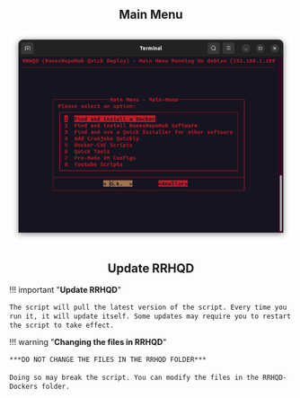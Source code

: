 <div align="center">

<h2> Main Menu </h2>

<img src="../../../Images/Main-Menu.png">

<h2> Update RRHQD </h2>

</div>

!!! important "**Update RRHQD**"

    The script will pull the latest version of the script. Every time you run it, it will update itself. Some updates may require you to restart the script to take effect. 

!!! warning "**Changing the files in RRHQD**"

    ***DO NOT CHANGE THE FILES IN THE RRHQD FOLDER***

    Doing so may break the script. You can modify the files in the RRHQD-Dockers folder.
